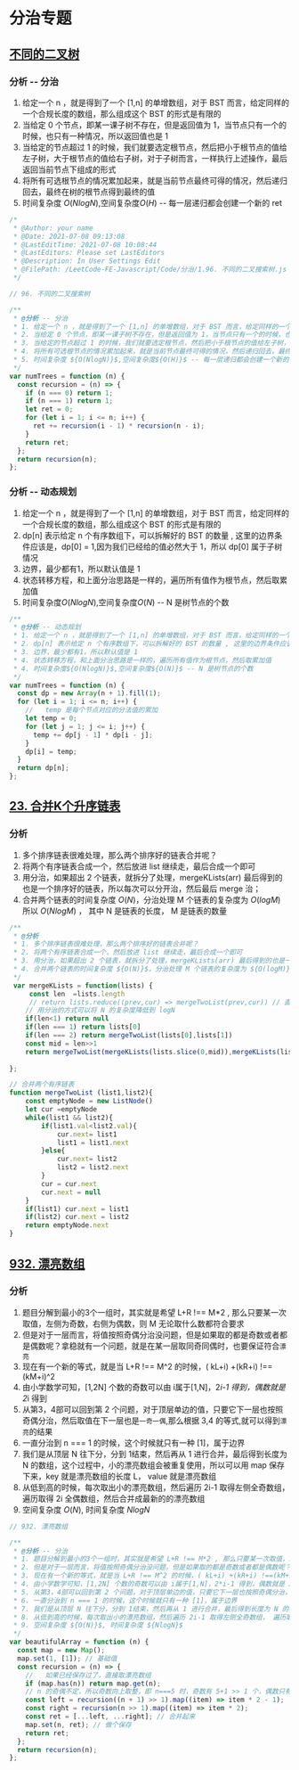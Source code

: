 <!--
 * @Author: your name
 * @Date: 2021-07-08 10:10:59
 * @LastEditTime: 2021-07-10 11:08:23
 * @LastEditors: Please set LastEditors
 * @Description: In User Settings Edit
 * @FilePath: /LeetCode-FE-Javascript/Code/分治/1.不同的二叉树/1.index.md
-->

# 分治专题

## [不同的二叉树](https://leetcode-cn.com/problems/unique-binary-search-trees/solution/fen-zhi-dp-by-jzsq_lyx-ibre/)
### 分析 -- 分治
1. 给定一个 n ，就是得到了一个 [1,n] 的单增数组，对于 BST 而言，给定同样的一个合规长度的数组，那么组成这个 BST 的形式是有限的
2. 当给定 0 个节点，即某一课子树不存在，但是返回值为 1，当节点只有一个的时候，也只有一种情况，所以返回值也是 1
3. 当给定的节点超过 1 的时候，我们就要选定根节点，然后把小于根节点的值给左子树，大于根节点的值给右子树，对于子树而言，一样执行上述操作，最后返回当前节点下组成的形式
4. 将所有可选根节点的情况累加起来，就是当前节点最终可得的情况，然后递归回去，最终在树的根节点得到最终的值
5. 时间复杂度 ${O(NlogN)}$,空间复杂度${O(H)}$ -- 每一层递归都会创建一个新的 ret
```javascript
/*
 * @Author: your name
 * @Date: 2021-07-08 09:13:08
 * @LastEditTime: 2021-07-08 10:08:44
 * @LastEditors: Please set LastEditors
 * @Description: In User Settings Edit
 * @FilePath: /LeetCode-FE-Javascript/Code/分治/1.96. 不同的二叉搜索树.js
 */

// 96. 不同的二叉搜索树

/**
 * @分析 -- 分治
 * 1. 给定一个 n ，就是得到了一个 [1,n] 的单增数组，对于 BST 而言，给定同样的一个合规长度的数组，那么组成这个 BST 的形式是有限的
 * 2. 当给定 0 个节点，即某一课子树不存在，但是返回值为 1，当节点只有一个的时候，也只有一种情况，所以返回值也是 1
 * 3. 当给定的节点超过 1 的时候，我们就要选定根节点，然后把小于根节点的值给左子树，大于根节点的值给右子树，对于子树而言，一样执行上述操作，最后返回当前节点下组成的形式
 * 4. 将所有可选根节点的情况累加起来，就是当前节点最终可得的情况，然后递归回去，最终在树的根节点得到最终的值
 * 5. 时间复杂度 ${O(NlogN)}$,空间复杂度${O(H)}$ -- 每一层递归都会创建一个新的 ret
 */
var numTrees = function (n) {
  const recursion = (n) => {
    if (n === 0) return 1;
    if (n === 1) return 1;
    let ret = 0;
    for (let i = 1; i <= n; i++) {
      ret += recursion(i - 1) * recursion(n - i);
    }
    return ret;
  };
  return recursion(n);
};
```

### 分析 -- 动态规划
1. 给定一个 n ，就是得到了一个 [1,n] 的单增数组，对于 BST 而言，给定同样的一个合规长度的数组，那么组成这个 BST 的形式是有限的
2. dp[n] 表示给定 n 个有序数组下，可以拆解好的 BST 的数量 , 这里的边界条件应该是，dp[0] = 1,因为我们已经给的值必然大于 1，所以 dp[0] 属于子树情况
3. 边界，最少都有1，所以默认值是 1
4. 状态转移方程，和上面分治思路是一样的，遍历所有值作为根节点，然后取累加值
5. 时间复杂度${O(NlogN)}$,空间复杂度${O(N)}$ -- N 是树节点的个数
```javascript
/**
 * @分析 -- 动态规划
 * 1. 给定一个 n ，就是得到了一个 [1,n] 的单增数组，对于 BST 而言，给定同样的一个合规长度的数组，那么组成这个 BST 的形式是有限的
 * 2. dp[n] 表示给定 n 个有序数组下，可以拆解好的 BST 的数量 , 这里的边界条件应该是，dp[0] = 1,因为我们已经给的值必然大于 1，所以 dp[0] 属于子树情况
 * 3. 边界，最少都有1，所以默认值是 1
 * 4. 状态转移方程，和上面分治思路是一样的，遍历所有值作为根节点，然后取累加值
 * 4. 时间复杂度${O(NlogN)}$,空间复杂度${O(N)}$ -- N 是树节点的个数
 */
var numTrees = function (n) {
  const dp = new Array(n + 1).fill(1);
  for (let i = 1; i <= n; i++) {
    //   temp 是每个节点对应的分法值的累加
    let temp = 0;
    for (let j = 1; j <= i; j++) {
      temp += dp[j - 1] * dp[i - j];
    }
    dp[i] = temp;
  }
  return dp[n];
};

```

## [23. 合并K个升序链表](https://leetcode-cn.com/problems/merge-k-sorted-lists/solution/fen-zhi-by-jzsq_lyx-upv8/)
### 分析
1. 多个排序链表很难处理，那么两个排序好的链表合并呢？
2. 将两个有序链表合成一个，然后放进 list 继续走，最后合成一个即可
3. 用分治，如果超出 2 个链表，就拆分了处理，mergeKLists(arr) 最后得到的也是一个排序好的链表，所以每次可以分开治，然后最后 merge 治；
4. 合并两个链表的时间复杂度 ${O(N)}$，分治处理 M 个链表的复杂度为 ${O(logM)}$ 所以 ${O(NlogM)}$ ， 其中 N 是链表的长度， M 是链表的数量

```javascript
/**
 * @分析
 * 1. 多个排序链表很难处理，那么两个排序好的链表合并呢？
 * 2. 将两个有序链表合成一个，然后放进 list 继续走，最后合成一个即可
 * 3. 用分治，如果超出 2 个链表，就拆分了处理，mergeKLists(arr) 最后得到的也是一个排序好的链表，所以每次可以分开治，然后最后 merge 治；
 * 4. 合并两个链表的时间复杂度 ${O(N)}$，分治处理 M 个链表的复杂度为 ${O(logM)}$ 所以 ${O(NlogM)}$ ， 其中 N 是链表的长度， M 是链表的数量
 */
 var mergeKLists = function(lists) {
     const len  =lists.length
     // return lists.reduce((prev,cur) => mergeTwoList(prev,cur)) // 直接 api 递推即可，但是复杂度更高
    // 用分治的方式可以将 N 的复杂度降低到 logN
    if(len<1) return null
    if(len === 1) return lists[0]
    if(len === 2) return mergeTwoList(lists[0],lists[1])
    const mid = len>>1
    return mergeTwoList(mergeKLists(lists.slice(0,mid)),mergeKLists(lists.slice(mid)))
    
};

// 合并两个有序链表
function mergeTwoList (list1,list2){
    const emptyNode = new ListNode()
    let cur =emptyNode
    while(list1 && list2){
        if(list1.val<list2.val){
            cur.next= list1
            list1 = list1.next
        }else{
            cur.next= list2
            list2 = list2.next
        }
        cur = cur.next 
        cur.next = null
    }
    if(list1) cur.next = list1
    if(list2) cur.next = list2
    return emptyNode.next
}
```

## [932. 漂亮数组](https://leetcode-cn.com/problems/beautiful-array/solution/fen-zhi-jian-chi-js-shua-ti-by-jzsq_lyx-pk1u/)
### 分析
 1. 题目分解到最小的3个一组时，其实就是希望 L+R !== M*2 , 那么只要某一次取值，左侧为奇数，右侧为偶数，则 M 无论取什么数都符合要求
 2. 但是对于一层而言，将值按照奇偶分治没问题，但是如果取的都是奇数或者都是偶数呢？拿稳就有一个问题，就是在某一层取同奇同偶时，也要保证符合`漂亮`
 3. 现在有一个新的等式，就是当 L+R !== M^2 的时候，( kL+i) +(kR+i) !==(kM+i)^2
 4. 由小学数学可知，[1,2N] 个数的奇数可以由 i属于[1,N]，2*i-1 得到，偶数就是 2*i 得到
 5. 从第3，4部可以回到第 2 个问题，对于顶层单边的值，只要它下一层也按照奇偶分治，然后取值在下一层也是`一奇一偶`,那么根据 3,4 的等式,就可以得到`漂亮`的结果
 6. 一直分治到 n === 1 的时候，这个时候就只有一种 [1]，属于边界
 7. 我们是从顶层 N 往下分，分到 1结束，然后再从 1 进行合并，最后得到长度为 N 的数组，这个过程中，小的漂亮数组会被重复使用，所以可以用 map 保存下来，key 就是漂亮数组的长度 L， value 就是漂亮数组
 8. 从低到高的时候，每次取出小的漂亮数组，然后遍历 2i-1 取得左侧全奇数组， 遍历取得 2i 全偶数组，然后合并成最新的的漂亮数组
 9. 空间复杂度 ${O(N)}$, 时间复杂度 ${NlogN}$
```javascript
// 932. 漂亮数组

/**
 * @分析 -- 分治
 * 1. 题目分解到最小的3个一组时，其实就是希望 L+R !== M*2 , 那么只要某一次取值，左侧为奇数，右侧为偶数，则 M 无论取什么数都符合要求
 * 2. 但是对于一层而言，将值按照奇偶分治没问题，但是如果取的都是奇数或者都是偶数呢？拿稳就有一个问题，就是在某一层取同奇同偶时，也要保证符合`漂亮`
 * 3. 现在有一个新的等式，就是当 L+R !== M^2 的时候，( kL+i) +(kR+i) !==(kM+i)^2
 * 4. 由小学数学可知，[1,2N] 个数的奇数可以由 i属于[1,N]，2*i-1 得到，偶数就是 2*i 得到
 * 5. 从第3，4部可以回到第 2 个问题，对于顶层单边的值，只要它下一层也按照奇偶分治，然后取值在下一层也是`一奇一偶`,那么根据 3,4 的等式,就可以得到`漂亮`的结果
 * 6. 一直分治到 n === 1 的时候，这个时候就只有一种 [1]，属于边界
 * 7. 我们是从顶层 N 往下分，分到 1结束，然后再从 1 进行合并，最后得到长度为 N 的数组，这个过程中，小的漂亮数组会被重复使用，所以可以用 map 保存下来，key 就是漂亮数组的长度 L， value 就是漂亮数组
 * 8. 从低到高的时候，每次取出小的漂亮数组，然后遍历 2i-1 取得左侧全奇数组， 遍历取得 2i 全偶数组，然后合并成最新的的漂亮数组
 * 9. 空间复杂度 ${O(N)}$, 时间复杂度 ${NlogN}$
 */
var beautifulArray = function (n) {
  const map = new Map();
  map.set(1, [1]); // 基础值
  const recursion = (n) => {
    //   如果已经保存过了，直接取漂亮数组
    if (map.has(n)) return map.get(n);
    // n 的奇偶不定，所以奇数向上取整，即 n===5 时，奇数有 5+1 >> 1 个，偶数只有 5>>1 个
    const left = recursion((n + 1) >> 1).map((item) => item * 2 - 1);
    const right = recursion(n >> 1).map((item) => item * 2);
    const ret = [...left, ...right]; // 合并起来
    map.set(n, ret); // 做个保存
    return ret;
  };
  return recursion(n);
};

```